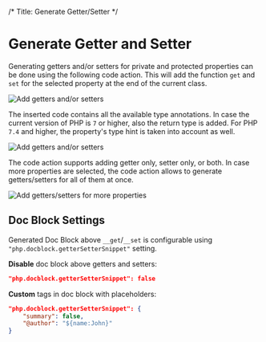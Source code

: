/*
Title: Generate Getter/Setter
*/
# Generate Getter and Setter

Generating getters and/or setters for private and protected properties can be done using the following code action. This will add the function `get` and `set` for the selected property at the end of the current class.

![Add getters and/or setters](../imgs/getter-setter-action.png)

The inserted code contains all the available type annotations. In case the current version of PHP is `7` or higher, also the return type is added. For PHP `7.4` and higher, the property's type hint is taken into account as well.

![Add getters and/or setters](../imgs/getter-setter-action.gif)

The code action supports adding getter only, setter only, or both. In case more properties are selected, the code action allows to generate getters/setters for all of them at once.

![Add getters/setters for more properties](../imgs/getter-setter-more-properties.gif)

## Doc Block Settings

Generated Doc Block above `__get`/`__set` is configurable using `"php.docblock.getterSetterSnippet"` setting.

**Disable** doc block above getters and setters:

```json
"php.docblock.getterSetterSnippet": false
```

**Custom** tags in doc block with placeholders:

```json
"php.docblock.getterSetterSnippet": {
    "summary": false,
    "@author": "${name:John}"
}
```